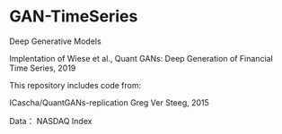 # GAN-TimeSeries
Deep Generative Models

Implentation of Wiese et al., Quant GANs: Deep Generation of Financial Time Series, 2019

This repository includes code from:

ICascha/QuantGANs-replication
Greg Ver Steeg, 2015

Data： NASDAQ Index
